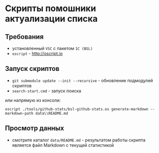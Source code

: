 # Скрипты помошники актуализации списка

## Требования

* установленный `VSC` с пакетом `1C (BSL)`
* `oscript` - http://oscript.io

## Запуск скриптов

* `git submodule update --init --recursive` - обновление подмодулей скриптов
* `search-start.cmd` - запуск поиска

или напрямую из консоли:

`oscript ./tools/github-stats/bsl-github-stats.os generate-markdown --markdown-path data\\README.md`

## Просмотр данных

* смотрите каталог `data/README.md` - результатом работы скрипта является файл Markdown с текущей статистикой
